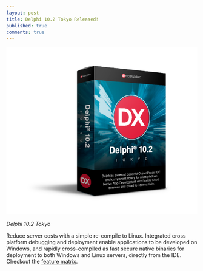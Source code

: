 ```yaml
---
layout: post
title: Delphi 10.2 Tokyo Released!
published: true
comments: true
---
```


![Delphi 10.2 Tokyo Box](/assets/img/DelphiTokyoBox.png "Delphi 10.2 Tokyo Box")

*Delphi 10.2 Tokyo*

Reduce server costs with a simple re-compile to Linux. Integrated cross platform debugging and deployment enable applications to be developed on Windows, and rapidly cross-compiled as fast secure native binaries for deployment to both Windows and Linux servers, directly from the IDE.  Checkout the <a href="https://drive.google.com/file/d/0B-qCubfOBnbyd2JPQXVZM0FWVFE/view" target='blank'>feature matrix</a>.